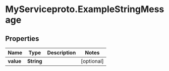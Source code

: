 # MyServiceproto.ExampleStringMessage

## Properties
Name | Type | Description | Notes
------------ | ------------- | ------------- | -------------
**value** | **String** |  | [optional] 


